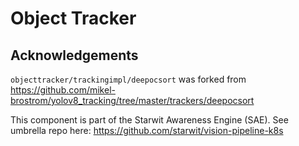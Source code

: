 # Object Tracker
## Acknowledgements
`objecttracker/trackingimpl/deepocsort` was forked from https://github.com/mikel-brostrom/yolov8_tracking/tree/master/trackers/deepocsort

This component is part of the Starwit Awareness Engine (SAE). See umbrella repo here: https://github.com/starwit/vision-pipeline-k8s